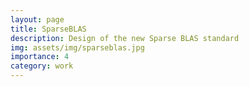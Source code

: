 ```yaml
---
layout: page
title: SparseBLAS
description: Design of the new Sparse BLAS standard
img: assets/img/sparseblas.jpg
importance: 4
category: work
---
```

